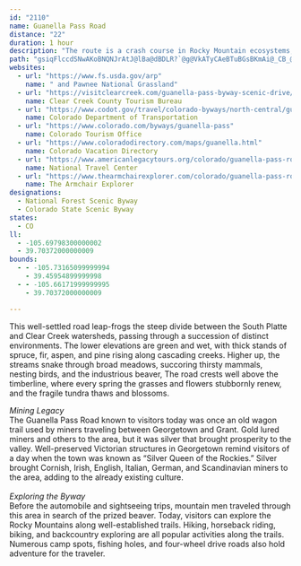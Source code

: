 ```yaml
---
id: "2110"
name: Guanella Pass Road
distance: "22"
duration: 1 hour
description: "The route is a crash course in Rocky Mountain ecosystems, leaping the steep divide between the South Platte and Clear Creek watersheds."
path: "gsiqFlccdSNwAKoBNQNJrAtJ@lBa@dBDLR?`@g@VkATyCAeBTuBGsBKmAi@_CB_@NIJDvCdIJj@?rDHhBb@jDCr@e@jA?LTPXKh@}AD_AIuBBgBbDaJDq@OaC|@gDZo@l@O`BQp@DxEdB`Fx@rBF~B~@|B~Al@XdAFhDpArDR|@j@dB~BlAr@pHrB`HzBrDjBhDfCbCp@lCzA|F~AtDP|CEv@L^\\B^SXs@HcBGUL?VTXzBX`EEx@MfAq@Xa@x@_C~AyAZQ|Aa@dBy@hACPGt@{Ah@_@rC_AdAk@RJC^cCfAq@f@O^FpDAlAEd@c@rAcBz@cE^OJAPPJxA?dAT~@~@fArCj@fA`CtAp@h@v@|A^d@nBRpBh@nB]~@cAfCa@bEwCpDuAdEeDlBgA|CFhEpAlD^~DX|@Qp@DjAVxBt@|APdAtAr@vAPr@R~B\\~@d@d@xBt@fDfBdAZjHfA|LlA`AX|DLz@Pr@z@lCvBRD`AQlCmCrAD~ARhAAbAk@nAgA`GkBZ?pD`B^An@ItA{@lAWhAAbALt@?|@g@~@WjIo@~@FlF~@nCPzBb@~DBrASjCy@v@FrAlA^LlAc@j@KhDx@RX^xB|@t@nAVbCg@lBRx@l@JVRtA~@fA|CdBd@JxE?jC`AxDjB`E`AlE\\t@_@n@EhAL~@^l@dAn@X|AAtAq@pE`ApEh@pAI\\DdA|@|@`@rDlAt@BxAZbCpAb@JxBQt@LvDfD~D\\zFdAzF`BfCBtCn@x@b@bCRh@z@x@jCx@x@TDx@QhHmC`FjCHc@Y{ABq@d@eASuHL_@TQTDVv@`@f@f@A^Q`@s@LyAb@m@tAyAhAc@n@i@lC}CnCgCp@gAjBeA\\AGb@_@h@oBzGeA~B?NTAdAgBtGgHtAy@~AsAjAc@j@yAbAmAnAu@hAWlFeCrB{B^Y~Aq@LJ?RcApAsArDiBtAYd@BV|EkA~@e@|AmAdAQb@RPp@lArAlCrBTJhF^fAXfDnChAdBhBdEtA~AXn@bAfFhBxG|AxCbCrBdAdAdBpAjHvBvAN~AErBe@|Ea@bCCrFX~BVzDx@hAf@n@d@lB~BnCzB`DdDn@Zp@Hz@Y~C_@zARhAE\\DD^e@lA?rADx@p@`El@rC^d@`C~Ab@l@Tl@Dp@?^Yx@n@PfD@rAe@~AiBrAsE^c@r@[d@E`GD~JGfCWdDMhD_Ah@ShAeArAeBhBuDrCqCjLoH~DmB`Cy@bFqDrDyAhEa@pHOtJ?hEb@vFQHPERkPrD}Bx@o@d@i@p@C`@Dl@f@dArErCbA`@bCTrCQ|HkA|Ea@nDeB`As@rC_D~@g@bAQbIj@nFdAzD`@lA`@xBhAhEh@bA^jFjEnD~B|@hAzCjH|A~EvAfCn@n@hAThAh@pCjDtC~BhC`C~AdAfBf@|Ev@nBf@fGvDvDl@tA`@dCd@rHl@~FdBvT_IrAs@~@u@bEwEvDaF^o@rAoDj@aAb@a@fDqBnAsBh@gCJsBVwAjD{NzIkV`GeVn@sAv@iAjBsAfDaBbEyAr@?hAl@jAbAb@Nb@Ah@e@x@eAlAoBlAwCj@y@fAoAHi@Ag@Oy@Y_@}BwAs@gAUeAUmBD[R_@TKZXL`@@|AVn@Vb@vC`Bb@j@Tx@XJXIHUDe@[kAGm@F{AF_@bDkGv@{BxAqFdBaBrAm@`EqA~FoCzCcAZYl@_AbC{F~AmAr@SnBeBb@m@ZaC|@eAd@KfFKfDs@hD_@xBgAfC}@dABbClArADx@IbDu@~@_@h@_@xAqBpAmArGiBnDi@fBMdA@hJ~BzAMxDAlBc@h@Y|BgDbBaFz@yAb@mAn@qAdB_Bx@g@xBy@|@k@l@sAhBkBvDy@LMN_@LkAIsDHu@N_@lByBzA_CpAs@nCaA|GkGfBe@x@{@d@aBj@}ErB{FxA{I|C{K|@wBh@u@rAy@xDkApDe@tAi@vEkDbDaEtBsBh@eAVmAZuM\\gDnCkIbEuGrAkB|AkA|EiChC_Ah@{G"
websites:
  - url: "https://www.fs.usda.gov/arp"
    name: " and Pawnee National Grassland"
  - url: "https://visitclearcreek.com/guanella-pass-byway-scenic-drive/"
    name: Clear Creek County Tourism Bureau
  - url: "https://www.codot.gov/travel/colorado-byways/north-central/guanella-pass"
    name: Colorado Department of Transportation
  - url: "https://www.colorado.com/byways/guanella-pass"
    name: Colorado Tourism Office
  - url: "https://www.coloradodirectory.com/maps/guanella.html"
    name: Colorado Vacation Directory
  - url: "https://www.americanlegacytours.org/colorado/guanella-pass-road-trip/"
    name: National Travel Center
  - url: "https://www.thearmchairexplorer.com/colorado/guanella-pass-road.php"
    name: The Armchair Explorer
designations:
  - National Forest Scenic Byway
  - Colorado State Scenic Byway
states:
  - CO
ll:
  - -105.69798300000002
  - 39.70372000000009
bounds:
  - - -105.73165099999994
    - 39.45954899999998
  - - -105.66171999999995
    - 39.70372000000009

---
```


<p>This well-settled road leap-frogs the steep divide between the
South Platte and Clear Creek watersheds, passing through a
succession of distinct environments. The lower elevations are green
and wet, with thick stands of spruce, fir, aspen, and pine rising
along cascading creeks. Higher up, the streams snake through broad
meadows, succoring thirsty mammals, nesting birds, and the
industrious beaver, The road crests well above the timberline,
where every spring the grasses and flowers stubbornly renew, and
the fragile tundra thaws and blossoms.</p>
<div><em>Mining Legacy</em></div>
The Guanella Pass Road known to visitors today was once an old
wagon trail used by miners traveling between Georgetown and Grant.
Gold lured miners and others to the area, but it was silver that
brought prosperity to the valley. Well-preserved Victorian
structures in Georgetown remind visitors of a day when the town was
known as &#8220;Silver Queen of the Rockies.&#8221; Silver brought
Cornish, Irish, English, Italian, German, and Scandinavian miners
to the area, adding to the already existing culture.<br>
<br>
<div><em>Exploring the Byway</em></div>
Before the automobile and sightseeing trips, mountain men traveled
through this area in search of the prized beaver. Today, visitors
can explore the Rocky Mountains along well-established trails.
Hiking, horseback riding, biking, and backcountry exploring are all
popular activities along the trails. Numerous camp spots, fishing
holes, and four-wheel drive roads also hold adventure for the
traveler.<br>
<br>
